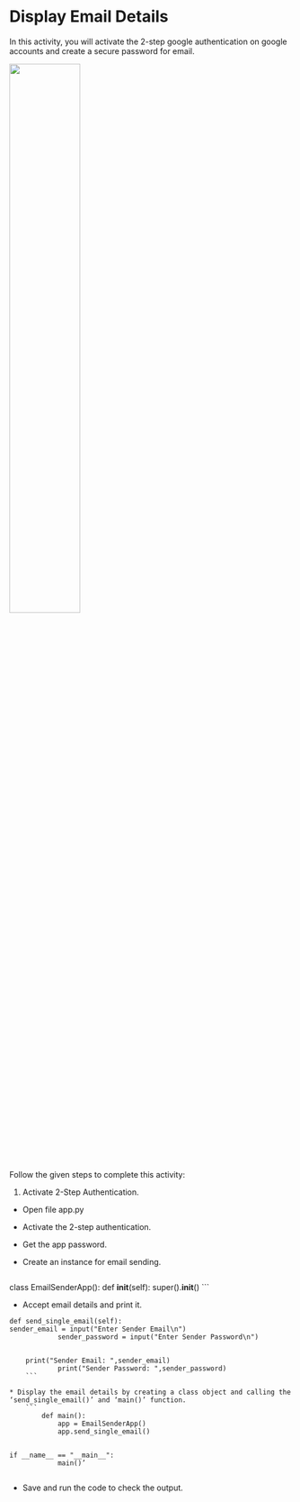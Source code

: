 Display Email Details
===================


In this activity, you will activate the 2-step google authentication on google accounts and create a secure password for email.




<img src= "https://s3.amazonaws.com/media-p.slid.es/uploads/1525749/images/10899396/118_oucome.gif" width = "50%" height = "auto">


Follow the given steps to complete this activity:
1. Activate 2-Step Authentication.


* Open file app.py


* Activate the 2-step authentication.


* Get the app password.


* Create an instance for email sending.
	```
class EmailSenderApp():
    		def __init__(self):
        		super().__init__()
	```
* Accept email details and print it.
```
def send_single_email(self):
sender_email = input("Enter Sender Email\n")
        	sender_password = input("Enter Sender Password\n")


  	print("Sender Email: ",sender_email)
        	print("Sender Password: ",sender_password)
	```
   
* Display the email details by creating a class object and calling the ‘send_single_email()’ and ‘main()’ function.
 	```
     	def main():
            app = EmailSenderApp()
            app.send_single_email()


if __name__ == "__main__":
        	main()’
      
``` 
* Save and run the code to check the output.
